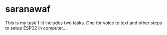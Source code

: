 # saranawaf 
This is my task 1 :it includes two tasks. One for voice to text and other steps to setup ESP32 in computer....
